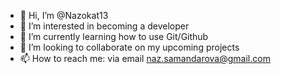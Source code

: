 - 👋 Hi, I’m @Nazokat13
- 👀 I’m interested in becoming a developer
- 🌱 I’m currently learning how to use Git/Github
- 💞️ I’m looking to collaborate on my upcoming projects
- 📫 How to reach me: via email naz.samandarova@gmail.com

<!---
Nazokat13/Nazokat13 is a ✨ special ✨ repository because its `README.md` (this file) appears on your GitHub profile.
You can click the Preview link to take a look at your changes.
--->
